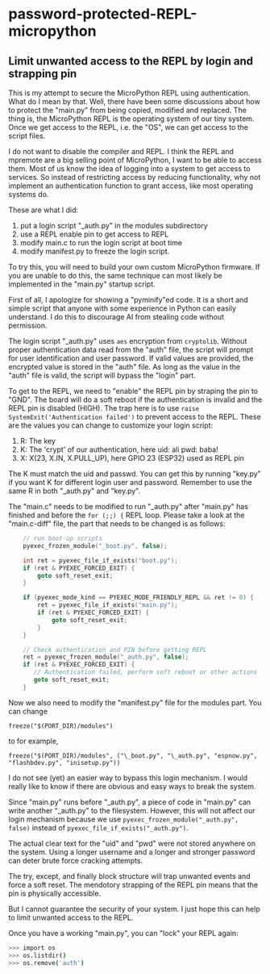 # password-protected-REPL-micropython
## Limit unwanted access to the REPL by login and strapping pin

This is my attempt to secure the MicroPython REPL using authentication. What do I mean by that. Well, there have been some discussions about how to protect the "main.py" from being copied, modified and replaced. The thing is, the MicroPython REPL is the operating system of our tiny system. Once we get access to the REPL, i.e. the "OS", we can get access to the script files.

I do not want to disable the compiler and REPL. I think the REPL and mpremote are a big selling point of MicroPython, I want to be able to access them. Most of us know the idea of logging into a system to get access to services. So instead of restricting access by reducing functionality, why not implement an authentication function to grant access, like most operating systems do.

These are what I did:
1. put a login script "\_auth.py" in the modules subdirectory
2. use a REPL enable pin to get access to REPL
3. modify main.c to run the login script at boot time
4. modify manifest.py to freeze the login script.

To try this, you will need to build your own custom MicroPython firmware. If you are unable to do this, the same technique can most likely be implemented in the "main.py" startup script.

First of all, I apologize for showing a "pyminify"ed code. It is a short and simple script that anyone with some experience in Python can easily understand. I do this to discourage AI from stealing code without permission.

The login script "\_auth.py" uses ```aes``` encryption from ```cryptolib```. Without proper authentication data read from the "auth" file, the script will prompt for user identification and user password. If valid values are provided, the encrypted value is stored in the "auth" file. As long as the value in the "auth" file is valid, the script will bypass the "login" part.

To get to the REPL, we need to "enable" the REPL pin by straping the pin to "GND". The board will do a soft reboot if the authentication is invalid and the REPL pin is disabled (HIGH). The trap here is to use ```raise SystemExit('Authentication failed')``` to prevent access to the REPL. These are the values you can change to customize your login script:

1. R: The key
2. K: The 'crypt' of our authentication, here uid: ali pwd: baba!
3. X: X(23, X.IN, X.PULL_UP), here GPIO 23 (ESP32) used as REPL pin

The K must match the uid and passwd. You can get this by running "key.py" if you want K for different login user and password. Remember to use the same R in both "\_auth.py" and "key.py".

The "main.c" needs to be modified to run "\_auth.py" after "main.py" has finished and before the ```for (;;) {``` REPL loop. Please take a look at the "main.c-diff" file, the part that needs to be changed is as follows:

```C
    // run boot-up scripts
    pyexec_frozen_module("_boot.py", false);

    int ret = pyexec_file_if_exists("boot.py");
    if (ret & PYEXEC_FORCED_EXIT) {
        goto soft_reset_exit;
    }

    if (pyexec_mode_kind == PYEXEC_MODE_FRIENDLY_REPL && ret != 0) {
        ret = pyexec_file_if_exists("main.py");
        if (ret & PYEXEC_FORCED_EXIT) {
            goto soft_reset_exit;
        }
    }

    // Check authentication and PIN before getting REPL
    ret = pyexec_frozen_module("_auth.py", false);
    if (ret & PYEXEC_FORCED_EXIT) {
       // Authentication failed, perform soft reboot or other actions
       goto soft_reset_exit;
    }
```

Now we also need to modify the "manifest.py" file for the modules part. You can change
```
freeze("$(PORT_DIR)/modules")
```
to for example,
```
freeze("$(PORT_DIR)/modules", ("\_boot.py", "\_auth.py", "espnow.py", "flashbdev.py", "inisetup.py"))
```

I do not see (yet) an easier way to bypass this login mechanism. I would really like to know if there are obvious and easy ways to break the system. 

Since "main.py" runs before "\_auth.py", a piece of code in "main.py" can write another "\_auth.py" to the filesystem. However, this will not affect our login mechanism because we use ```pyexec_frozen_module("_auth.py", false)``` instead of ```pyexec_file_if_exists("_auth.py")```.

The actual clear text for the "uid" and "pwd" were not stored anywhere on the system. Using a longer username and a longer and stronger password can deter brute force cracking attempts.

The try, except, and finally block structure will trap unwanted events and force a soft reset. The mendotory strapping of the REPL pin means that the pin is physically accessible.

But I cannot guarantee the security of your system. I just hope this can help to limit unwanted access to the REPL.

Once you have a working "main.py", you can "lock" your REPL again:

```bash
>>> import os
>>> os.listdir()
>>> os.remove('auth')
```



